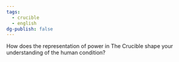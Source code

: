 ```yaml
---
tags:
  - crucible
  - english
dg-publish: false
---
```

How does the representation of power in The Crucible shape your understanding of the human condition?

